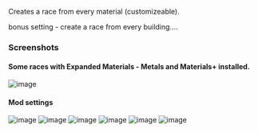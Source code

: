 Creates a race from every material (customizeable). 






bonus setting - create a race from every building....

### Screenshots
#### Some races with Expanded Materials - Metals and Materials+ installed. 
![image](https://user-images.githubusercontent.com/76593873/148944383-9f95176c-9656-4436-9d2b-aec3c7907012.png)
#### Mod settings
![image](https://user-images.githubusercontent.com/76593873/148813723-810a578d-801a-472f-8d17-3d2302a867ba.png)
![image](https://user-images.githubusercontent.com/76593873/148944486-8431fb41-e836-4f3e-ad2c-fac3d4edc669.png)
![image](https://user-images.githubusercontent.com/76593873/148813758-775b5043-3a47-4f12-b874-ead3919614b8.png)
![image](https://user-images.githubusercontent.com/76593873/148813799-d945fcd7-1b64-4ce0-bd6e-511d6cc8b533.png)
![image](https://user-images.githubusercontent.com/76593873/148813836-9cc60098-f6f3-404e-818b-20485cd06cca.png)
![image](https://user-images.githubusercontent.com/76593873/148814403-cdf282aa-5851-4616-8a33-aa9f76cf07f6.png)
